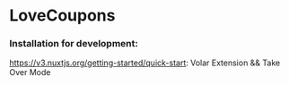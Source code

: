 # LoveCoupons

### Installation for development:

https://v3.nuxtjs.org/getting-started/quick-start: Volar Extension && Take Over Mode
